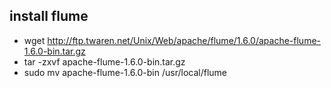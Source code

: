 ## install flume

- wget http://ftp.twaren.net/Unix/Web/apache/flume/1.6.0/apache-flume-1.6.0-bin.tar.gz
- tar -zxvf apache-flume-1.6.0-bin.tar.gz
- sudo mv apache-flume-1.6.0-bin /usr/local/flume